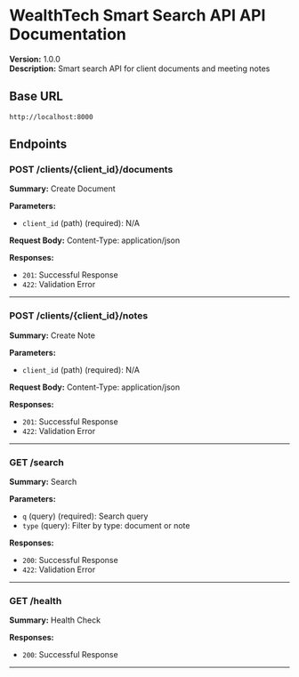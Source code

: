 # WealthTech Smart Search API API Documentation

**Version:** 1.0.0  
**Description:** Smart search API for client documents and meeting notes

## Base URL
`http://localhost:8000`

## Endpoints

### POST /clients/{client_id}/documents

**Summary:** Create Document

**Parameters:**
- `client_id` (path) (required): N/A

**Request Body:**
Content-Type: application/json

**Responses:**
- `201`: Successful Response
- `422`: Validation Error

---

### POST /clients/{client_id}/notes

**Summary:** Create Note

**Parameters:**
- `client_id` (path) (required): N/A

**Request Body:**
Content-Type: application/json

**Responses:**
- `201`: Successful Response
- `422`: Validation Error

---

### GET /search

**Summary:** Search

**Parameters:**
- `q` (query) (required): Search query
- `type` (query): Filter by type: document or note

**Responses:**
- `200`: Successful Response
- `422`: Validation Error

---

### GET /health

**Summary:** Health Check

**Responses:**
- `200`: Successful Response

---

